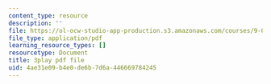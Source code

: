 ```yaml
---
content_type: resource
description: ''
file: https://ol-ocw-studio-app-production.s3.amazonaws.com/courses/9-00sc-introduction-to-psychology-fall-2011/4ae31e09b4e0de6b7d6a446669784245_gRe7dy2HSTg.pdf
file_type: application/pdf
learning_resource_types: []
resourcetype: Document
title: 3play pdf file
uid: 4ae31e09-b4e0-de6b-7d6a-446669784245
---
```

